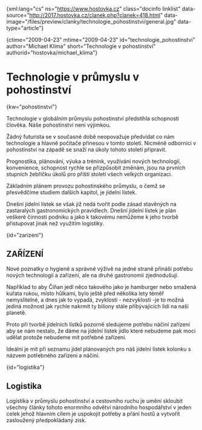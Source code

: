 
{xml:lang="cs" ns="https://www.hostovka.cz" class="docinfo linklist" data-source="http://2017.hostovka.cz/clanek.php?clanek=418.html" data-image="/files/preview/clanky/technologie_pohostinstvi/general.jpg" data-type="article"}

{ctime="2009-04-23" mtime="2009-04-23" id="technologie\_pohostinstvi" author="Michael Klíma" short="Technologie v pohostinství" authorid="hostovka/michael\_klima"}

# Technologie v průmyslu v pohostinství

<!-- generated attribute kw by user_udpatekw.sh on 2020-04-25, do not edit -->

{kw="pohostinství"}

Technologie v globálním průmyslu pohostinství předstihla schopnosti člověka. Náše pohostinství není výjimkou.

Žádný futurista se v současné době neopovažuje předvídat co nám technologie a hlavně počítače přinesou v tomto století. Nicméně odborníci v pohostinství na západě se snaží na úkoly tohoto století připravit.

Prognostika, plánování, výuka a trénink, využívání nových technologií, konvenience, schopnost rychle se přizpůsobit změnám, jsou na prvních stupních žebříčku úkolů pro příští století všech velkých organizací.

Základním plánem provozu pohostinského průmyslu, o čemž se přesvědčíme studiem dalších kapitol, je jídelní lístek.

Dnešní jídelní lístek se však již nedá tvořit podle zásad stavěných na zastaralých gastronomických pravidlech. Dnešní jídelní lístek je plán veškeré činnosti podniku a jako k takovému nemůžeme k jeho tvorbě přistupovat jinak než využitím logistiky.

{id="zarizeni"}

## ZAŘÍZENÍ

Nové poznatky o hygieně a správné výživě na jedné straně přináší potřebu nových technologií a zařízení, ale na druhé gastronomii zjednodušují.

Například to aby Číňan jedl něco takového jako je hamburger nebo smažená kuřata rukou, místo hůlkami, bylo ještě před několika lety téměř nemyslitelné, a dnes jak to vypadá, zvyklosti - nezvyklosti -je to možná jediná možnost jak rychle nakrmit ty biliony stále přibývajících lidí na naší planetě.

Proto při tvorbě jídelních lístků pozorně sledujeme potřebu náčiní zařízení aby se nám nestalo, že dáme na jídelní lístek jídlo které nebudeme pak moci udělat protože nebudeme mít potřebné zařízení.

Ideální je mít při seznamu jídel plánovaných pro náš jídelní lístek kolonku s názvem potřebného zařízení a náčiní.

{id="logistika"}

## Logistika

Logistika v průmyslu pohostinství a cestovního ruchu je umění skloubit všechny články tohoto enormního odvětví národního hospodářství v jeden celek jehož hlavním cílem je uspokojit potřeby a přání hostů a vytvořit zasloužený předpokládaný zisk.

